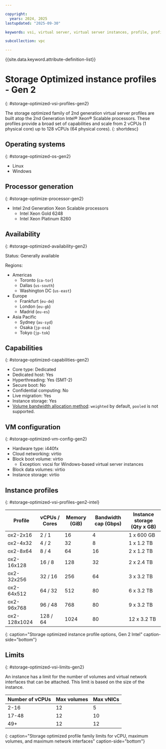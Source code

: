 ```yaml
---

copyright:
  years: 2024, 2025
lastupdated: "2025-09-30"

keywords: vsi, virtual server, virtual server instances, profile, profiles, storage optimized, gen 2

subcollection: vpc

---
```


{{site.data.keyword.attribute-definition-list}}

# Storage Optimized instance profiles - Gen 2
{: #storage-optimized-vsi-profiles-gen2}

The storage optimized family of 2nd generation virtual server profiles are built atop the 2nd Generation Intel® Xeon® Scalable processors. These profiles provide a broad set of capabilities and scale from 2 vCPUs (1 physical core) up to 128 vCPUs (64 physical cores).
{: shortdesc}

## Operating systems
{: #storage-optimized-os-gen2}

- Linux
- Windows

## Processor generation
{: #storage-optimize-processor-gen2}

- Intel 2nd Generation Xeon Scalable processors
   - Intel Xeon Gold 6248
   - Intel Xeon Platinum 8260

## Availability
{: #storage-optimized-availability-gen2}

Status: Generally available

Regions:
- Americas
   - Toronto (`ca-tor`)
   - Dallas (`us-south`)
   - Washington DC (`us-east`)
- Europe
   - Frankfurt (`eu-de`)
   - London (`eu-gb`)
   - Madrid (`eu-es`)
- Asia Pacific
   - Sydney (`au-syd`)
   - Osaka (`jp-osa`)
   - Tokyo (`jp-tok`)

## Capabilities
{: #storage-optimized-capabilities-gen2}

- Core type: Dedicated
- Dedicated host: Yes
- Hyperthreading: Yes (SMT-2)
- Secure boot: No
- Confidential computing: No
- Live migration: Yes
- Instance storage: Yes
- [Volume bandwidth allocation method](/docs/vpc?topic=vpc-block-storage-bandwidth#attached-block-vol-bandwidth): `weighted` by default, `pooled` is not supported.

## VM configuration
{: #storage-optimized-vm-config-gen2}

- Hardware type: i440fx
- Cloud networking: virtio
- Block boot volume: virtio
   - Exception: vscsi for Windows-based virtual server instances
- Block data volumes: virtio
- Instance storage: virtio

## Instance profiles
{: #storage-optimized-vsi-profiles-gen2-intel}


| Profile      | vCPUs / Cores  | Memory (GiB) | Bandwidth cap (Gbps) | Instance storage (Qty x GB) |
| ------------ | ---------------------------- | ------------ | -------------------- | --------------------------- |
| ox2-2x16     | 2 / 1         | 16           | 4                    | 1 x 600 GB                  |
| ox2-4x32     | 4 / 2         | 32           | 8                    | 1 x 1.2 TB                  |
| ox2-8x64     | 8 / 4         | 64           | 16                   | 2 x 1.2 TB                  |
| ox2-16x128   | 16 / 8        | 128          | 32                   | 2 x 2.4 TB                  |
| ox2-32x256   | 32 / 16       | 256          | 64                   | 3 x 3.2 TB                  |
| ox2-64x512   | 64 / 32       | 512          | 80                   | 6 x 3.2 TB                  |
| ox2-96x768   | 96 / 48       | 768          | 80                   | 9 x 3.2 TB                  |
| ox2-128x1024 | 128 / 64      | 1024         | 80                   | 12 x 3.2 TB                 |
{: caption="Storage optimized instance profile options, Gen 2 Intel" caption-side="bottom"}

## Limits
{: #storage-optimized-vsi-limits-gen2}

An instance has a limit for the number of volumes and virtual network interfaces that can be
attached. This limit is based on the size of the instance.

| Number of vCPUs | Max volumes | Max vNICs |
| --------------- | ----------- | --------- |
| 2-16            | 12         | 5         |
| 17-48           | 12          | 10        |
| 49+             | 12          | 12        |
{: caption="Storage optimized profile family limits for vCPU, maximum volumes, and maximum network interfaces" caption-side="bottom"}

